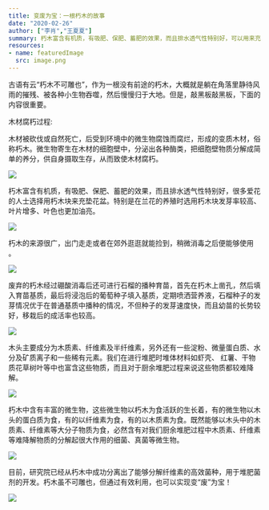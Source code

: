 ```yaml
---
title: 变废为宝：一根朽木的故事
date: "2020-02-26"
author: ["李肖","王夏夏"]
summary: 朽木富含有机质，有吸肥、保肥、蓄肥的效果，而且排水透气性特别好，可以用来充垫花盆、播种育苗，通过有效利用，可以实现变“废”为宝！
resources: 
- name: featuredImage
  src: image.png
---
```




<!-- <img src="/images/6600.png"/> -->

古语有云“朽木不可雕也”，作为一根没有前途的朽木，大概就是躺在角落里静待风雨的摧残、被各种小生物吞噬，然后慢慢归于大地。但是，敲黑板敲黑板，下面的内容很重要。

木材腐朽过程:

木材被砍伐或自然死亡，后受到环境中的微生物腐蚀而腐烂，形成的变质木材，俗称朽木。微生物寄生在木材的细胞壁中，分泌出各种酶类，把细胞壁物质分解成简单的养分，供自身摄取生存，从而致使木材腐朽。

<img src="/images/6601.png"/>

朽木富含有机质，有吸肥、保肥、蓄肥的效果，而且排水透气性特别好，很多爱花的人士选择用朽木块来充垫花盆。特别是在兰花的养殖时选用朽木块发芽率较高、叶片增多、叶色也更加油亮。

<img src="/images/6602.png"/>

朽木的来源很广，出门走走或者在郊外逛逛就能捡到，稍微消毒之后便能够使用 。

<img src="/images/6603.png"/>

废弃的朽木经过硼酸消毒后还可进行石榴的播种育苗，首先在朽木上凿孔，然后填入育苗基质，最后将浸泡后的葡萄种子填入基质，定期喷洒营养液，石榴种子的发芽情况优于在普通基质中播种的情况，不但种子的发芽速度快，而且幼苗的长势较好，移栽后的成活率也较高。

<img src="/images/6604.png"/>

木头主要成分为木质素、纤维素及半纤维素，另外还有一些淀粉、微量蛋白质、水分及矿质离子和一些稀有元素。我们在进行堆肥时堆体材料如虾壳、 红薯、干物质花草树叶等中也富含这些物质，而且对于厨余堆肥过程来说这些物质都较难降解。

<img src="/images/6605.png"/>

朽木中含有丰富的微生物，这些微生物以朽木为食活跃的生长着，有的微生物以木头的蛋白质为食，有的以纤维素为食，有的以木质素为食。既然能够以木头中的木质素、纤维素等大分子物质为食，必然含有对我们厨余堆肥过程中木质素、纤维素等难降解物质的分解起很大作用的细菌、真菌等微生物。

<img src="/images/6608.png"/>

 目前，研究院已经从朽木中成功分离出了能够分解纤维素的高效菌种，用于堆肥菌剂的开发。朽木虽不可雕也，但通过有效利用，也可以实现变“废”为宝！

<img src="/images/6609.png"/>
